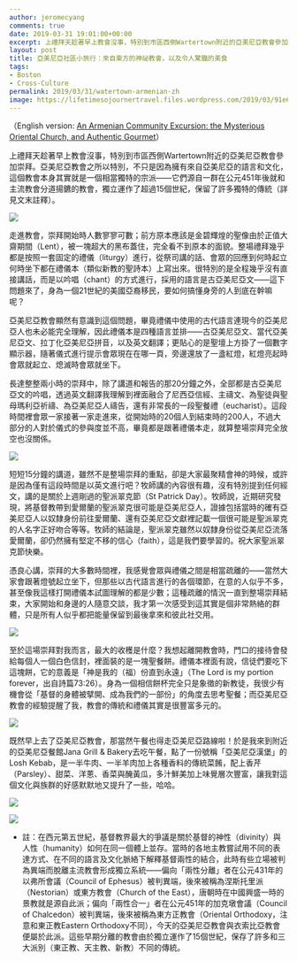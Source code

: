 ```yaml
---
author: jeromecyang
comments: true
date: 2019-03-31 19:01:00+00:00
excerpt: 上禮拜天趁著早上教會沒事，特別到市區西側Wartertown附近的亞美尼亞教會參加崇拜。亞美尼亞教會之所以特別，不只是因為擁有來自亞美尼亞的語言和文化，這個教會本身其實就是一個相當獨特的宗派——它們源自一群在公元451年後就和主流教會分道揚鑣的教會，獨立運作了超過15個世紀，保留了許多獨特的傳統（詳見文末註釋）。
layout: post
title: 亞美尼亞社區小旅行：來自東方的神祕教會，以及令人驚豔的美食
tags:
- Boston
- Cross-Culture
permalink: 2019/03/31/watertown-armenian-zh
image: https://lifetimesojournertravel.files.wordpress.com/2019/03/91e6d-img_20190324_095941.jpg
---
```





（English version: [An Armenian Community Excursion: the Mysterious Oriental Church, and Authentic Gourmet](http://blog.jeromeyang.com/2019/03/an-armenian-community-excursion.html)）







上禮拜天趁著早上教會沒事，特別到市區西側Wartertown附近的亞美尼亞教會參加崇拜。亞美尼亞教會之所以特別，不只是因為擁有來自亞美尼亞的語言和文化，這個教會本身其實就是一個相當獨特的宗派——它們源自一群在公元451年後就和主流教會分道揚鑣的教會，獨立運作了超過15個世紀，保留了許多獨特的傳統（詳見文末註釋）。







[![](https://lifetimesojournertravel.files.wordpress.com/2019/03/91e6d-img_20190324_095941.jpg?w=300)](https://lifetimesojournertravel.files.wordpress.com/2019/03/91e6d-img_20190324_095941.jpg)







走進教會，崇拜開始時人數寥寥可數；前方原本應該是金碧輝煌的聖像由於正值大齋期間（Lent），被一塊超大的黑布蓋住，完全看不到原本的面貌。整場禮拜幾乎都是按照一套固定的禮儀（liturgy）進行，從祭司講的話、會眾的回應到何時起立何時坐下都在禮儀本（類似新教的聖詩本）上寫出來。很特別的是全程幾乎沒有直接講話，而是以吟唱（chant）的方式進行，採用的語言是古亞美尼亞文——這下問題來了，身為一個21世紀的美國亞裔移民，要如何搞懂身旁的人到底在幹嘛呢？







亞美尼亞教會顯然有意識到這個問題，畢竟禮儀中使用的古代語言連現今的亞美尼亞人也未必能完全理解，因此禮儀本是四種語言並排——古亞美尼亞文、當代亞美尼亞文、拉丁化亞美尼亞拼音，以及英文翻譯；更貼心的是聖壇上方掛了一個數字顯示器，隨著儀式進行提示會眾現在在哪一頁，旁邊還放了一盞紅燈，紅燈亮起時會眾就起立、熄滅時會眾就坐下。







長達整整兩小時的崇拜中，除了講道和報告的那20分鐘之外，全部都是古亞美尼亞文的吟唱，透過英文翻譯我理解到裡面融合了尼西亞信經、主禱文、為聖徒與聖母瑪利亞祈禱、為亞美尼亞人禱告，還有非常長的一段聖餐禮（eucharist）。這段時間裡會眾一家接著一家走進來，從開始時的20個人到結束時的200人，不過大部分的人對於儀式的參與度並不高，畢竟都是跟著禮儀本走，就算整場崇拜完全放空也沒關係。







[![](https://lifetimesojournertravel.files.wordpress.com/2019/03/54380-img_20190324_111055.jpg?w=300)](https://lifetimesojournertravel.files.wordpress.com/2019/03/54380-img_20190324_111055.jpg)







短短15分鐘的講道，雖然不是整場崇拜的重點，卻是大家最聚精會神的時候，或許是因為僅有這段時間是以英文進行吧？牧師講的內容很有趣，沒有特別提到任何經文，講的是關於上週剛過的聖派翠克節（St Patrick Day）。牧師說，近期研究發現，將基督教帶到愛爾蘭的聖派翠克很可能是亞美尼亞人，證據包括當時的確有亞美尼亞人以奴隸身份前往愛爾蘭、還有亞美尼亞文獻裡記載一個很可能是聖派翠克的人名字正好吻合等等。牧師的結論是，聖派翠克雖然以奴隸身份從亞美尼亞流落愛爾蘭，卻仍然擁有堅定不移的信心（faith），這是我們要學習的。祝大家聖派翠克節快樂。







憑良心講，崇拜的大多數時間裡，我感覺會眾與禮儀之間是相當疏離的——當然大家會跟著燈號起立坐下，但那些以古代語言進行的各個環節，在意的人似乎不多，甚至像我這樣打開禮儀本試圖理解的都是少數；這種疏離的情況一直到整場崇拜結束，大家開始和身邊的人隨意交談，我才第一次感受到這其實是個非常熱絡的群體，只是所有人似乎都把能量保留到最後拿來和彼此社交用。







[![](https://lifetimesojournertravel.files.wordpress.com/2019/03/fc7c6-img_20190324_120437.jpg?w=300)](https://lifetimesojournertravel.files.wordpress.com/2019/03/fc7c6-img_20190324_120437.jpg)







至於這場崇拜對我而言，最大的收穫是什麼？我想起離開教會時，門口的接待會發給每個人一個白色信封，裡面裝的是一塊聖餐餅。禮儀本裡面有說，信徒們要吃下這塊餅，它的意義是「神是我的（福）份直到永遠」（The Lord is my portion forever，出自詩篇73:26）。身為一個相信餅杯完全只是象徵的新教徒，我很少有機會從「基督的身體被擘開、成為我們的一部份」的角度去思考聖餐；而亞美尼亞教會的經驗提醒了我，教會的傳統和禮儀其實是很豐富多元的。







[![](https://lifetimesojournertravel.files.wordpress.com/2019/03/458a9-img_20190324_120622.jpg?w=169)](https://lifetimesojournertravel.files.wordpress.com/2019/03/458a9-img_20190324_120622.jpg)







既然早上去了亞美尼亞教會，那當然午餐也得走亞美尼亞路線啦！於是我來到附近的亞美尼亞餐館Jana Grill & Bakery去吃午餐，點了一份號稱「亞美尼亞漢堡」的Losh Kebab，是一半牛肉、一半羊肉加上各種香料的傳統菜餚，配上香芹（Parsley）、甜菜、洋蔥、香菜與醃黃瓜，多汁鮮美加上味覺層次豐富，讓我對這個文化與族群的好感默默地又提升了一些，哈哈。







[![](https://lifetimesojournertravel.files.wordpress.com/2019/03/26ec8-img_20190324_131103.jpg?w=300)](https://lifetimesojournertravel.files.wordpress.com/2019/03/26ec8-img_20190324_131103.jpg)







[![](https://lifetimesojournertravel.files.wordpress.com/2019/03/a7309-img_20190324_125413.jpg?w=300)](https://lifetimesojournertravel.files.wordpress.com/2019/03/a7309-img_20190324_125413.jpg)







* 註：在西元第五世紀，基督教界最大的爭議是關於基督的神性（divinity）與人性（humanity）如何在同一個體上並存。當時的各地主教嘗試用不同的表達方式、在不同的語言及文化脈絡下解釋基督兩性的結合，此時有些立場被判為異端而脫離主流教會形成獨立系統——偏向「兩性分離」者在公元431年的以弗所會議（Council of Ephesus）被判異端，後來被稱為涅斯托里派（Nestorian）或東方教會（Church of the East），唐朝時在中國興盛一時的景教就是源自此派；偏向「兩性合一」者在公元451年的加克墩會議（Council of Chalcedon）被判異端，後來被稱為東方正教會（Oriental Orthodoxy，注意和東正教Eastern Orthodoxy不同），今天的亞美尼亞教會與衣索比亞教會便屬於此派。這些早期分離的教會由於獨立運作了15個世紀，保存了許多和三大派別（東正教、天主教、新教）不同的傳統。



